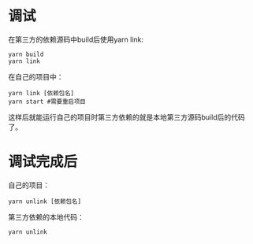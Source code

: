 # 调试
在第三方的依赖源码中build后使用yarn link:
```
yarn build
yarn link
```

在自己的项目中：
```
yarn link [依赖包名]
yarn start #需要重启项目
```

这样后就能运行自己的项目时第三方依赖的就是本地第三方源码build后的代码了。

# 调试完成后

自己的项目：
```
yarn unlink [依赖包名]
```

第三方依赖的本地代码：
```
yarn unlink
```
